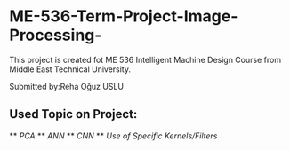 # ME-536-Term-Project-Image-Processing-

This project is created fot ME 536 Intelligent Machine Design Course from Middle East Technical University.

Submitted by:Reha Oğuz USLU

## Used Topic on Project:
** *PCA*
** *ANN*
** *CNN*
** *Use of Specific Kernels/Filters*
